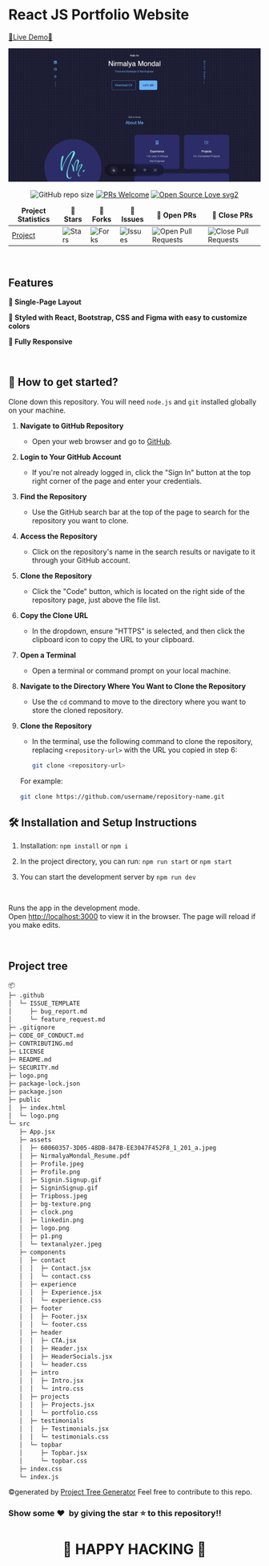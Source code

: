 # React JS Portfolio Website

[🔗Live Demo🔗](https://nirmalyamondal.vercel.app/)

![Protfolio Website](src/assets/60060357-3D05-48DB-847B-EE3047F452F8_1_201_a.jpeg)

<div align="center">

![GitHub repo size](https://img.shields.io/github/repo-size/nirmalyax/React-folio?color=yellow) [![PRs Welcome](https://img.shields.io/badge/PRs-welcome-brightgreen.svg?style=flat-square)](http://makeapullrequest.com) [![Open Source Love svg2](https://badges.frapsoft.com/os/v2/open-source.svg?v=103)](https://github.com/ellerbrock/open-source-badges/)

</div>

<table align="center">
    <thead align="center">
        <tr border: 1px;>
            <td><b>Project Statistics</td>
            <td><b>🌟 Stars</b></td>
            <td><b>🍴 Forks</b></td>
            <td><b>🐛 Issues</b></td>
            <td><b>🔔 Open PRs</b></td>
            <td><b>🔕 Close PRs</b></td>
        </tr>
     </thead>
    <tbody>
         <tr>
            <td><a href="https://github.com/nirmalyax/React-folio"</a>Project</td>
            <td><img alt="Stars" src="https://img.shields.io/github/stars/nirmalyax/React-folio?style=flat&logo=github"/></td>
             <td><img alt="Forks" src="https://img.shields.io/github/forks/nirmalyax/React-folio?style=flat&logo=github"/></td>
            <td><img alt="Issues" src="https://img.shields.io/github/issues/nirmalyax/React-folio?style=flat&logo=github"/></td>
            <td><img alt="Open Pull Requests" src="https://img.shields.io/github/issues-pr/nirmalyax/React-folio?style=flat&logo=github"/></td>
           <td><img alt="Close Pull Requests" src="https://img.shields.io/github/issues-pr-closed/nirmalyax/React-folio?style=flat&color=critical&logo=github"/></td>
        </tr>
    </tbody>
</table>

<br/>

## Features

**📖 Single-Page Layout**

**🎨 Styled with React, Bootstrap, CSS and Figma with easy to customize colors**

**📱 Fully Responsive**

<br />

## 🚀 How to get started?

Clone down this repository. You will need `node.js` and `git` installed globally on your machine.

1. **Navigate to GitHub Repository**

   - Open your web browser and go to [GitHub](https://github.com).

2. **Login to Your GitHub Account**

   - If you're not already logged in, click the "Sign In" button at the top right corner of the page and enter your credentials.

3. **Find the Repository**

   - Use the GitHub search bar at the top of the page to search for the repository you want to clone.

4. **Access the Repository**

   - Click on the repository's name in the search results or navigate to it through your GitHub account.

5. **Clone the Repository**

   - Click the "Code" button, which is located on the right side of the repository page, just above the file list.

6. **Copy the Clone URL**

   - In the dropdown, ensure "HTTPS" is selected, and then click the clipboard icon to copy the URL to your clipboard.

7. **Open a Terminal**

   - Open a terminal or command prompt on your local machine.

8. **Navigate to the Directory Where You Want to Clone the Repository**

   - Use the `cd` command to move to the directory where you want to store the cloned repository.

9. **Clone the Repository**

   - In the terminal, use the following command to clone the repository, replacing `<repository-url>` with the URL you copied in step 6:

     ```bash
     git clone <repository-url>
     ```

   For example:

   ```bash
   git clone https://github.com/username/repository-name.git
   ```

## 🛠 Installation and Setup Instructions

1. Installation: `npm install` or `npm i`

2. In the project directory, you can run: `npm run start` or `npm start`

3. You can start the development server by `npm run dev`

   <br/>

Runs the app in the development mode.\
Open [http://localhost:3000](http://localhost:3000) to view it in the browser.
The page will reload if you make edits.

<br />

## Project tree
```
📦 
├─ .github
│  └─ ISSUE_TEMPLATE
│     ├─ bug_report.md
│     └─ feature_request.md
├─ .gitignore
├─ CODE_OF_CONDUCT.md
├─ CONTRIBUTING.md
├─ LICENSE
├─ README.md
├─ SECURITY.md
├─ logo.png
├─ package-lock.json
├─ package.json
├─ public
│  ├─ index.html
│  └─ logo.png
└─ src
   ├─ App.jsx
   ├─ assets
   │  ├─ 60060357-3D05-48DB-847B-EE3047F452F8_1_201_a.jpeg
   │  ├─ NirmalyaMondal_Resume.pdf
   │  ├─ Profile.jpeg
   │  ├─ Profile.png
   │  ├─ Signin.Signup.gif
   │  ├─ SigninSignup.gif
   │  ├─ Tripboss.jpeg
   │  ├─ bg-texture.png
   │  ├─ clock.png
   │  ├─ linkedin.png
   │  ├─ logo.png
   │  ├─ p1.png
   │  └─ textanalyzer.jpeg
   ├─ components
   │  ├─ contact
   │  │  ├─ Contact.jsx
   │  │  └─ contact.css
   │  ├─ experience
   │  │  ├─ Experience.jsx
   │  │  └─ experience.css
   │  ├─ footer
   │  │  ├─ Footer.jsx
   │  │  └─ footer.css
   │  ├─ header
   │  │  ├─ CTA.jsx
   │  │  ├─ Header.jsx
   │  │  ├─ HeaderSocials.jsx
   │  │  └─ header.css
   │  ├─ intro
   │  │  ├─ Intro.jsx
   │  │  └─ intro.css
   │  ├─ projects
   │  │  ├─ Projects.jsx
   │  │  └─ portfolio.css
   │  ├─ testimonials
   │  │  ├─ Testimonials.jsx
   │  │  └─ testimonials.css
   │  └─ topbar
   │     ├─ Topbar.jsx
   │     └─ topbar.css
   ├─ index.css
   └─ index.js
```
©generated by [Project Tree Generator](https://woochanleee.github.io/project-tree-generator)
Feel free to contribute to this repo.

### Show some ❤️&nbsp; by giving the star :star: to this repository!!

<h1 align=center> 🧠 HAPPY  HACKING 🧠 </h1>
